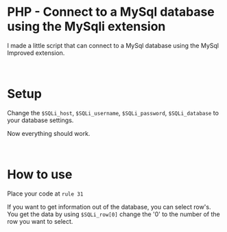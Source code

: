 # PHP - Connect to a MySql database using the MySqli extension

I made a little script that can connect to a MySql database using the MySql Improved extension.

<br>

# Setup

Change the `$SQLi_host`, `$SQLi_username`, `$SQLi_password`, `$SQLi_database` to your database settings.

Now everything should work.

<br>

# How to use

Place your code at `rule 31`

If you want to get information out of the database, you can select row's. <br>
You get the data by using `$SQLi_row[0]` change the '0' to the number of the row you want to select.
